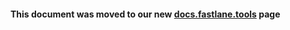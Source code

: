 #### This document was moved to our new [docs.fastlane.tools](https://docs.fastlane.tools/actions/) page
